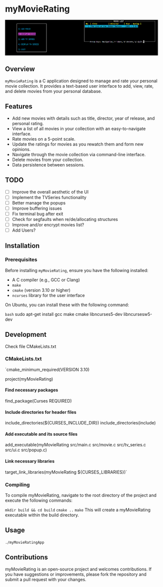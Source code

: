 # myMovieRating
![Screenshot of myMovieRating](image.png "Main Interface")
## Overview
`myMovieRating` is a C application designed to manage and rate your personal movie collection. It provides a text-based user interface to add, view, rate, and delete movies from your personal database.

## Features
- Add new movies with details such as title, director, year of release, and personal rating.
- View a list of all movies in your collection with an easy-to-navigate interface.
- Rate movies on a 5-point scale.
- Update the ratings for movies as you rewatch them and form new opinions.
- Navigate through the movie collection via command-line interface.
- Delete movies from your collection.
- Data persistence between sessions.

## TODO
- [ ] Improve the overall aesthetic of the UI
- [ ] Implement the TVSeries functionality
- [ ] Better manage the popups
- [ ] Improve buffering issues
- [ ] Fix terminal bug after exit
- [ ] Check for segfaults when re/de/allocating structures
- [ ] Improve and/or encrypt movies list?
- [ ] Add Users?

## Installation

### Prerequisites
Before installing `myMovieRating`, ensure you have the following installed:
- A C compiler (e.g., GCC or Clang)
- `make`
- `cmake` (version 3.10 or higher)
- `ncurses` library for the user interface

On Ubuntu, you can install these with the following command:

`bash`
sudo apt-get install gcc make cmake libncurses5-dev libncursesw5-dev

## Development
Check file CMakeLists.txt

### CMakeLists.txt

`cmake_minimum_required(VERSION 3.10)

project(myMovieRating)

#### Find necessary packages
find_package(Curses REQUIRED)

#### Include directories for header files
include_directories(${CURSES_INCLUDE_DIR})
include_directories(include)

#### Add executable and its source files
add_executable(myMovieRating src/main.c src/movie.c src/tv_series.c src/ui.c src/popup.c)

#### Link necessary libraries
target_link_libraries(myMovieRating ${CURSES_LIBRARIES})`


### Compiling 
To compile myMovieRating, navigate to the root directory of the project and execute the following commands:

``mkdir build && cd build``
``cmake ..``
``make``
This will create a myMovieRating executable within the build directory.

## Usage
`./myMovieRatingApp`

## Contributions
myMovieRating is an open-source project and welcomes contributions. If you have suggestions or improvements, please fork the repository and submit a pull request with your changes.



